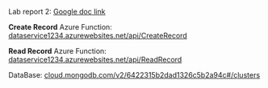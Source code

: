Lab report 2: 
[Google doc link](https://docs.google.com/document/d/1KNWGvfeXwR3mxNWvzpSc79W0oLJMHF8x-vERIpPbGY4/edit)

**Create Record** Azure Function:
[dataservice1234.azurewebsites.net/api/CreateRecord](https://dataservice1234.azurewebsites.net/api/CreateRecord)

**Read Record** Azure Function:
[dataservice1234.azurewebsites.net/api/ReadRecord](https://dataservice1234.azurewebsites.net/api/ReadRecord)

DataBase:
[cloud.mongodb.com/v2/6422315b2dad1326c5b2a94c#/clusters](https://cloud.mongodb.com/v2/6422315b2dad1326c5b2a94c#/clusters)
